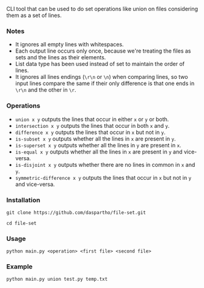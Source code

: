 CLI tool that can be used to do set operations like union on files considering them as a set of lines.

### Notes
- It ignores all empty lines with whitespaces.
- Each output line occurs only once, because we're treating the files as sets and the lines as their elements.
- List data type has been used instead of set to maintain the order of lines.
- It ignores all lines endings (`\r\n` or `\n`) when comparing lines, so two
  input lines compare the same if their only difference is that one ends in
  `\r\n` and the other in `\r`.

### Operations
- `union x y` outputs the lines that occur in either `x` or `y` or both.
- `intersection x y` outputs the lines that occur in both `x` and `y`.
- `difference x y` outputs the lines that occur in `x` but not in `y`.
- `is-subset x y` outputs whether all the lines in `x` are present in `y`.
- `is-superset x y` outputs whether all the lines in `y` are present in `x`.
- `is-equal x y` outputs whether all the lines in `x` are present in `y` and vice-versa.
- `is-disjoint x y` outputs whether there are no lines in common in `x` and `y`.
- `symmetric-difference x y` outputs the lines that occur in `x` but not in `y` and vice-versa.

### Installation
```
git clone https://github.com/daspartho/file-set.git
```
```
cd file-set
```
### Usage
```
python main.py <operation> <first file> <second file>
```
### Example
```
python main.py union test.py temp.txt
```